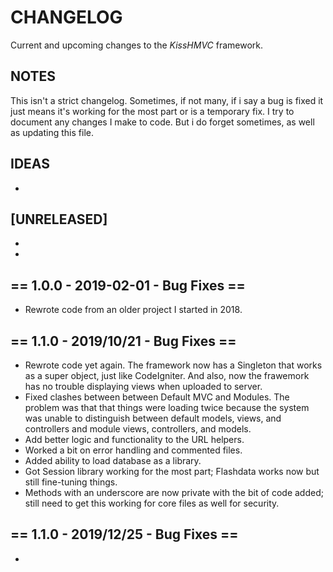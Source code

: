 # CHANGELOG
Current and upcoming changes to the *KissHMVC* framework.

## NOTES
This isn't a strict changelog. Sometimes, if not many, if i say a bug is fixed it just means it's working for the most part or is a temporary fix. I try to document any changes I make to code. But i do forget sometimes, as well as updating this file.
## IDEAS
- 

## [UNRELEASED]
- 
- 

## == 1.0.0 - 2019-02-01 - Bug Fixes ==
- Rewrote code from an older project I started in 2018.

## == 1.1.0 - 2019/10/21 - Bug Fixes ==
- Rewrote code yet again. The framework now has a Singleton that works as a super object, just like CodeIgniter. And also, now the frawemork has no trouble displaying views when uploaded to server.
- Fixed clashes between between Default MVC and Modules. The problem was that that things were loading twice because the system was unable to distinguish between default models, views, and controllers and module views, controllers, and models.
- Add better logic and functionality to the URL helpers.
- Worked a bit on error handling and commented files.
- Added ability to load database as a library.
- Got Session library working for the most part; Flashdata works now but still fine-tuning things.
- Methods with an underscore are now private with the bit of code added; still need to get this working for core files as well for security.

## == 1.1.0 - 2019/12/25 - Bug Fixes ==
-
